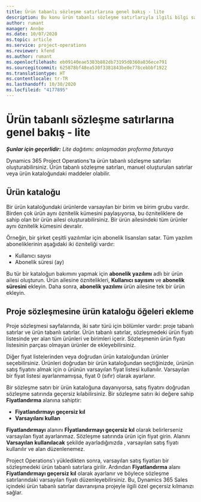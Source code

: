 ```yaml
---
title: Ürün tabanlı sözleşme satırlarına genel bakış - lite
description: Bu konu ürün tabanlı sözleşme satırlarıyla ilgili bilgi sağlar.
author: rumant
manager: Annbe
ms.date: 10/07/2020
ms.topic: article
ms.service: project-operations
ms.reviewer: kfend
ms.author: rumant
ms.openlocfilehash: eb09140eae5383b882db73195d0360a836ece791
ms.sourcegitcommit: 625878bf48ea530f3381843be0e778cebbbf1922
ms.translationtype: HT
ms.contentlocale: tr-TR
ms.lasthandoff: 10/30/2020
ms.locfileid: "4177895"
---
```

# <a name="product-based-contract-lines-overview---lite"></a>Ürün tabanlı sözleşme satırlarına genel bakış - lite

_**Şunlar için geçerlidir:** Lite dağıtımı: anlaşmadan proforma faturaya_

Dynamics 365 Project Operations'ta ürün tabanlı sözleşme satırları oluşturabilirsiniz. Ürün tabanlı sözleşme satırları, manuel oluşturulan satırlar veya ürün kataloğundaki maddeler olabilir.

## <a name="product-catalog"></a>Ürün kataloğu

Bir ürün kataloğundaki ürünlerde varsayılan bir birim ve birim grubu vardır. Birden çok ürün aynı öznitelik kümesini paylaşıyorsa, bu özniteliklere de sahip olan bir ürün ailesi oluşturabilirsiniz. Bir ürün ailesindeki tüm ürünler aynı öznitelik kümesini devralır.

Örneğin, bir şirket çeşitli yazılımlar için abonelik lisansları satar. Tüm yazılım aboneliklerinin aşağıdaki iki özniteliği vardır:

- Kullanıcı sayısı
- Abonelik süresi (ay)

Bu tür bir kataloğun bakımını yapmak için **abonelik yazılımı** adlı bir ürün ailesi oluşturun. Ürün ailesine öznitelikleri, **Kullanıcı sayısını** ve **abonelik süresini** ekleyin. Daha sonra, **abonelik yazılımı** ürün ailesine tek bir ürün ekleyin.

## <a name="add-product-catalog-items-to-a-project-contract"></a>Proje sözleşmesine ürün kataloğu öğeleri ekleme

Proje sözleşmesi sayfalarında, iki satır türü için bölümler vardır: proje tabanlı satırlar ve ürün tabanlı satırlar. Ürün tabanlı satırlar, sözleşmedeki ürün fiyatı listesinde yer alan tüm ürünleri ve birimleri içerir. Sözleşmenin ürün fiyatı listesinin parçası olmayan ürünler de ekleyebilirsiniz.

Diğer fiyat listelerinden veya doğrudan ürün kataloğundan ürünler seçebilirsiniz. Ürünleri doğrudan bir ürün kataloğundan seçtiğinizde, ürünün satış fiyatını almak için o ürünün varsayılan fiyat listesi kullanılır. Varsayılan bir fiyat listesi ayarlanmamışsa, fiyat 0 (sıfır) olarak ayarlanır.

Bir sözleşme satırı bir ürün kataloğuna dayanıyorsa, satış fiyatını doğrudan sözleşme satırında geçersiz kılabilirsiniz. Bir sözleşme satırı iki değere sahip **Fiyatlandırma** alanına sahiptir:

- **Fiyatlandırmayı geçersiz kıl**
- **Varsayılanı kullan**

**Fiyatlandırmayı** alanını **Fİyatlandırmayı geçersiz kıl** olarak belirlerseniz varsayılan fiyat ayarlanmaz. Sözleşme satırında ürün için fiyat girin. Alanını **Varsayılan kullanılacak** şekilde ayarladığınızda , varsayılan satış fiyatı kullanılır ve alan düzenlenemez.

Project Operations'ı yükledikten sonra, varsayılan satış fiyatları bir sözleşmedeki ürün tabanlı satırlara girilir. Ardından **Fiyatlandırma** alanı **Fiyatlandırmayı geçersiz kıl** olarak ayarlanır ve böylece sözleşme satırlarındaki varsayılan fiyatı düzenleyebilirsiniz. Bu, Dynamics 365 Sales içindeki ürün tabanlı satırlar davranışına projeyle ilgili özel geçersiz kılmanızı sağlar.
